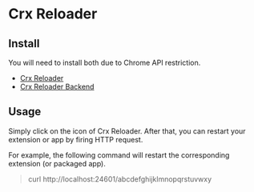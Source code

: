 # Crx Reloader

## Install

You will need to install both due to Chrome API restriction.

 * [Crx Reloader](https://chrome.google.com/webstore/detail/crx-reloader/gmmimkfknamjlkfclhbjojlbmiijcmgm)
 * [Crx Reloader Backend](https://chrome.google.com/webstore/detail/crx-reloader-backend/djacajifmnoecnnnpcgiilgnmobgnimn)

## Usage

Simply click on the icon of Crx Reloader.  After that, you can restart your extension or app by firing HTTP request.

For example, the following command will restart the corresponding extension (or packaged app).

 > curl http://localhost:24601/abcdefghijklmnopqrstuvwxy
